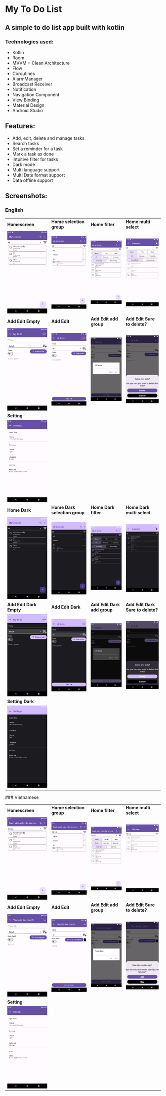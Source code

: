 # My To Do List
## A simple to do list app built with kotlin
### Technologies used:
- Kotlin
- Room
- MVVM + Clean Architecture
- Flow
- Coroutines
- AlarmManager
- Broadcast Receiver
- Notification
- Navigation Component
- View Binding
- Material Design
- Android Studio
## Features:
- Add, edit, delete and manage tasks
- Search tasks
- Set a reminder for a task
- Mark a task as done
- Intuitive filter for tasks
- Dark mode
- Multi language support
- Multi Date format support
- Data offline support
## Screenshots:
### English
<table>
    <tr>
        <td><strong>Homescreen</strong></td>
        <td><strong>Home selection group</strong></td>
        <td><strong>Home filter</strong></td>
        <td><strong>Home multi select</strong></td>
    </tr>
    <tr>
        <td><img src="screenshots/home_light_eng.png" width="200"></td>
        <td><img src="screenshots/home_light_selection_group.png" width="200"></td>
        <td><img src="screenshots/home_light_filter.png" width="200"></td>
        <td><img src="screenshots/home_light_multi_select.png" width="200"></td>
    </tr>
    <tr>
        <td><strong>Add Edit Empty</strong></td>
        <td><strong>Add Edit</strong></td>
        <td><strong>Add Edit add group</strong></td>
        <td><strong>Add Edit Sure to delete?</strong></td>
    </tr>
    <tr>
        <td><img src="screenshots/add_edit_light_empty.png" width="200"></td>
        <td><img src="screenshots/add_edit_light.png" width="200"></td>
        <td><img src="screenshots/add_edit_light_add_group.png" width="200"></td>
        <td><img src="screenshots/add_edit_sure_to_delete.png" width="200"></td>
    </tr>
    <tr>
        <td><strong>Setting</strong></td>
    </tr>
    <tr>
        <td><img src="screenshots/setting_light.png" width="200"></td>
    <tr>
        <td><strong>Home Dark</strong></td>
        <td><strong>Home Dark selection group</strong></td>
        <td><strong>Home Dark filter</strong></td>
        <td><strong>Home Dark multi select</strong></td>
    </tr>
    <tr>
        <td><img src="screenshots/home_dark_eng.png" width="200"></td>
        <td><img src="screenshots/home_dark_selection_group.png" width="200"></td>
        <td><img src="screenshots/home_dark_filter.png" width="200"></td>
        <td><img src="screenshots/home_dark_multi_select.png" width="200"></td>
    </tr>
    <tr>
        <td><strong>Add Edit Dark Empty</strong></td>
        <td><strong>Add Edit Dark</strong></td>
        <td><strong>Add Edit Dark add group</strong></td>
        <td><strong>Add Edit Dark Sure to delete?</strong></td>
    </tr>
    <tr>
        <td><img src="screenshots/add_edit_dark_empty.png" width="200"></td>
        <td><img src="screenshots/add_edit_dark.png" width="200"></td>
        <td><img src="screenshots/add_edit_dark_add_group.png" width="200"></td>
        <td><img src="screenshots/add_edit_dark_sure_to_delete.png" width="200"></td>
    </tr>
    <tr>
        <td><strong>Setting Dark</strong></td>
    </tr>
    <tr>
        <td><img src="screenshots/setting_dark.png" width="200"></td>
    </tr>
</table>
### Vietnamese
<table>
    <tr>
        <td><strong>Homescreen</strong></td>
        <td><strong>Home selection group</strong></td>
        <td><strong>Home filter</strong></td>
        <td><strong>Home multi select</strong></td>
    </tr>
    <tr>
        <td><img src="screenshots/vie_home_light.png" width="200"></td>
        <td><img src="screenshots/vie_home_light_selection_group.png" width="200"></td>
        <td><img src="screenshots/vie_home_light_filter.png" width="200"></td>
        <td><img src="screenshots/vie_home_light_multi_select.png" width="200"></td>
    </tr>
    <tr>
        <td><strong>Add Edit Empty</strong></td>
        <td><strong>Add Edit</strong></td>
        <td><strong>Add Edit add group</strong></td>
        <td><strong>Add Edit Sure to delete?</strong></td>
    </tr>
    <tr>
        <td><img src="screenshots/vie_add_edit_light_empty.png" width="200"></td>
        <td><img src="screenshots/vie_add_edit_light.png" width="200"></td>
        <td><img src="screenshots/vie_add_edit_light_add_group.png" width="200"></td>
        <td><img src="screenshots/vie_add_edit_sure_to_delete.png" width="200"></td>
    </tr>
    <tr>
        <td><strong>Setting</strong></td>
    </tr>
    <tr>
        <td><img src="screenshots/vie_setting_light.png" width="200"></td>
</table>


